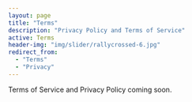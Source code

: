 ```yaml
---
layout: page
title: "Terms"
description: "Privacy Policy and Terms of Service"
active: Terms
header-img: "img/slider/rallycrossed-6.jpg"
redirect_from: 
  - "Terms"
  - "Privacy"
---
```


Terms of Service and Privacy Policy coming soon.